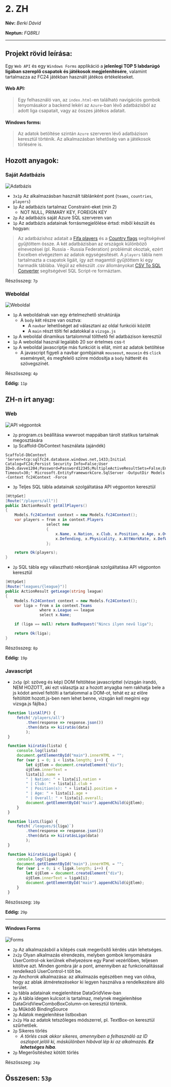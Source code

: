 # 2. ZH
__Név:__ *Berki Dávid*

__Neptun:__ *FQ8RLI*

***

## Projekt rövid leírása:

Egy `Web API` és egy `Windows Forms` applikáció a __jelenlegi TOP 5 labdarúgó ligában szereplő csapatok és játékosok megjelenítésére__, valamint tartalmazza az FC24 játékban használt játékos értékeléseket. 

#### Web API: 

>Egy felhasználó van, az `index.html`-en található navigációs gombok lenyomásakor a backend lekéri az `Azure`-ban lévő adatbázisból az adott liga csapatait, vagy az összes játékos adatait. 

#### Windows forms: 

>Az adatok betöltése szintán `Azure` szerveren lévő adatbázison keresztül történik. Az alkalmazásban lehetőség van a játékosok törlésére is. 

## Hozott anyagok:

### Saját Adatbázis

![Adatbázis](dbo.png)
* `3x1p` Az alkalmazásban használt táblánként pont (`teams`, `countries`, `players`)
* `1p` Az adatbázis tartalmaz Constraint-eket (min 2)
    * NOT NULL, PRIMARY KEY, FOREIGN KEY 
* `2p` Az adatbázis saját Azure SQL szerveren van
* `1p` Az adatbázis adatainak forrásmegjelölése értsd: miből készült és hogyan:

> Az adatbázishoz adatait a [Fifa players](https://www.kaggle.com/datasets/joebeachcapital/fifa-players/) és a [Country flags](https://www.kaggle.com/datasets/zhongtr0n/country-flag-urls/data) segítségével gyűjtöttem össze. A két adatbázisban az országok különböző elnevezései (pl. Russia - Russia Federation) problémát okoztak, ezért Excelben elvégeztem az adatok egységesítését. A `players` tábla nem tartalmazta a csapatok ligáit, így azt magamtól gyűjtöttem ki egy harmadik táblába. 
Végül az elkészült .csv állományokat [CSV To SQL Converter](https://www.convertcsv.com/csv-to-sql.htm) segítségével SQL Script-re formáztam. 

Részösszeg: `7p`

### Weboldal

![Weboldal](web.gif)
* `1p` A weboldalnak van egy értelmezhető struktúrája
   * A `body` két részre van osztva:
      * A `navbar` lehetőséget ad választani az oldal funkciói között
      * A `main` részt tölti fel adatokkal a `vizsga.js`
* `1p` A weboldal dinamikus tartalommal tölthető fel adatbázison keresztül
* `1p` A weboldal használ legalább 20 sor értelmes css-t
* `1p` A weboldal javascriptje más funkciót is ellát, mint az adatok betöltése
   * A javascript figyeli a navbar gombjainak `mouseout`, `mousein` és `click` eseményeit, és megfelelő színre módosítja a `body` hátterét és szövegszínét. 

Részösszeg: `4p`

__Eddig:__ `11p`

## ZH-n írt anyag:

### Web

![API végpontok](api.gif)
* `2p` program.cs beállítása wwwroot mappában tárolt statikus tartalmak megosztására
* `1p` Scaffold-DbContext használata (ajándék)

```
Scaffold-DbContext 'Server=tcp:sqlfc24.database.windows.net,1433;Initial Catalog=FC24;Persist Security Info=False;User ID=b.davve1204;Password=Password12345;MultipleActiveResultSets=False;Encrypt=True;TrustServerCertificate=True;Connection Timeout=30;' Microsoft.EntityFrameworkCore.SqlServer -OutputDir Models -Context fc24Context -Force
```

* `3p` Teljes SQL tábla adatainak szolgáltatása API végponton keresztül
``` csharp
[HttpGet]
[Route("/players/all")]
public IActionResult getAllPlayers()
{
    Models.fc24Context context = new Models.fc24Context();
    var players = from x in context.Players
                  select new
                  { 
                      x.Name, x.Nation, x.Club, x.Position, x.Age, x.Overall, x.Pace, x.Shooting, x.Passing, x.Dribbling, 
                      x.Defending, x.Physicality, x.AttWorkRate, x.DefWorkRate, x.PreferredFoot, x.WeakFoot, x.SkillMoves, x.Url
                  };

    return Ok(players);
}
```

* `2p` SQL tábla egy választható rekordjának szolgáltatása API végponton keresztül
``` csharp
[HttpGet]
[Route("leagues/{league}")]
public ActionResult getLeage(string league)
{
    Models.fc24Context context = new Models.fc24Context();
    var liga = from x in context.Teams
               where x.League == league
               select x.Name;

    if (liga == null) return BadRequest("Nincs ilyen nevű liga");

    return Ok(liga);
}
```
Részösszeg: `8p`

__Eddig:__ `19p`

### Javascript

* `2x5p` (pl: szöveg és kép) DOM feltöltése javascripttel (vizsgán írandó, NEM HOZOTT, aki ezt választja az a hozott anyagba nem rakhatja bele a js kódot amivel feltölti a tartalommal a DOM-ot, tehát ez az előre feltöltött hozott.js-ben nem lehet benne, vizsgán kell megírni egy vizsga.js fájlba.)

``` javascript
 function listAllP() {
     fetch('/players/all')
         .then(response => response.json())
         .then(data => kiíratás(data)
         );
 }

 function kiíratás(lista) {
     console.log(lista)
     document.getElementById("main").innerHTML = "";
     for (var i = 0; i < lista.length; i++) {
         let újElem = document.createElement("div");
         újElem.innerText = 
         lista[i].name + 
         " | Nation: " + lista[i].nation + 
         " | Club: " + lista[i].club + 
         " | Position(s): " + lista[i].position + 
         " | Age: " + lista[i].age + 
         " | Overall: " + lista[i].overall;
         document.getElementById("main").appendChild(újElem);
     }
 }
```
``` javascript
 function listL(liga) {
     fetch(`/leagues/${liga}`)
         .then(response => response.json())
         .then(data => kiíratásLiga(data)
         );
 }

 function kiíratásLiga(ligak) {
     console.log(ligak)
     document.getElementById("main").innerHTML = "";
     for (var i = 0; i < ligak.length; i++) {
         let újElem = document.createElement("div");
         újElem.innerText = ligak[i];
         document.getElementById("main").appendChild(újElem);
     }
 }
```

Részösszeg: `10p`

__Eddig:__ `29p`

---

#### Windows Forms

![Forms](forms.gif)
* `2p` Az alkalmazásból a kilépés csak megerősítő kérdés után lehetséges.
* `2x2p` Olyan alkalmazás elrendezés, melyben gombok lenyomására UserControl-ok kerülnek elhelyezésre egy Panel vezérlőben, teljesen kitöltve azt. Minden gombra jár a pont, amennyiben az funkcionalitással rendelkező UserControl-t tölt be.
* `2p` Anchorok alkalmazása: az alkalmazás egészében meg van oldva, hogy az ablak átméretezésekor ki legyen használva a rendelkezésre álló terület.
* `2p` tábla adatainak megjelenítése DataGridView-ban
* `2p` A tábla idegen kulcsot is tartalmaz, melynek megjelenítése DataGridViewComboBoxColumn-on keresztül történik.
* `2p` Működő BindingSource
* `2p` Adatok megjelenítése listboxban
* `2x2p` Ha az adatok tetszőleges módszerrel, pl. TextBox-on keresztül szűrhetőek.
* `2p` Sikeres törlés
    * _A törlés csak akkor sikeres, amennyiben a felhasználó az ID oszlopot jelöli ki, máskülönben hibával lép ki az alkalmazás. __Ez lehetséges hiba__._
* `2p` Megerősítéshez kötött törlés

Részösszeg: `24p`

__Összesen:__ `53p`
-
